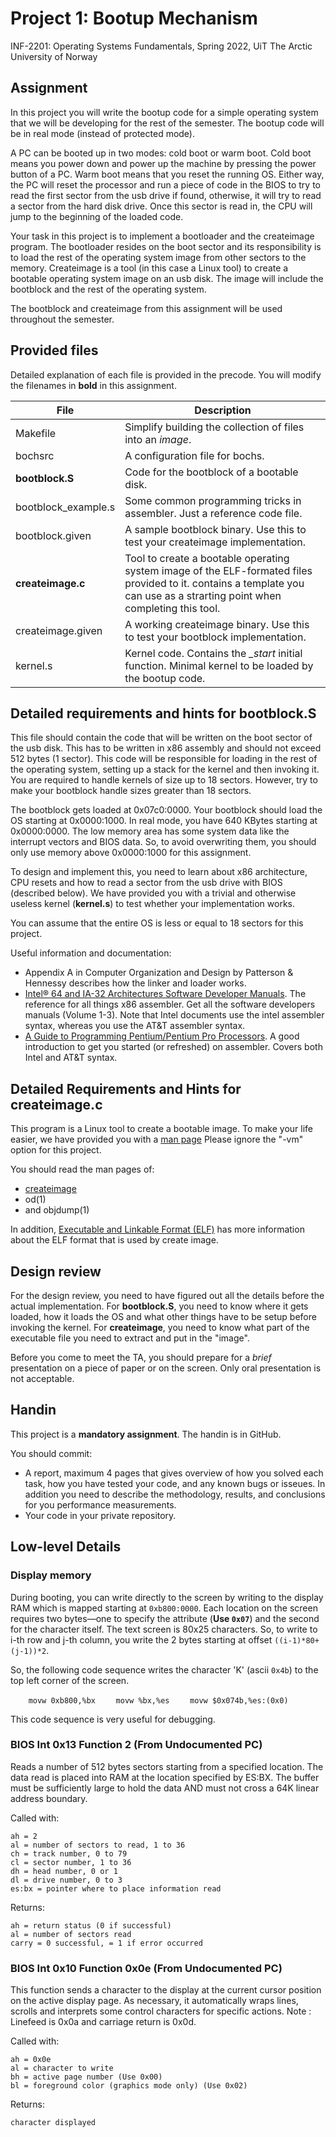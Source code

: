 # Project 1: Bootup Mechanism 

INF-2201: Operating Systems Fundamentals,
Spring 2022,
UiT The Arctic University of Norway
 
 ## Assignment

In this project you will write the bootup code for a simple operating system that we will be developing for the rest of the semester. The bootup code will be in real mode (instead of protected mode).

A PC can be booted up in two modes: cold boot or warm boot. Cold boot means you power down and power up the machine by pressing the power button of a PC. Warm boot means that you reset the running OS. Either way, the PC will reset the processor and run a piece of code in the BIOS to try to read the first sector from the usb drive if found, otherwise, it will try to read a sector from the hard disk drive. Once this sector is read in, the CPU will jump to the beginning of the loaded code.

Your task in this project is to implement a bootloader and the createimage program. The bootloader resides on the boot sector and its responsibility is to load the rest of the operating system image from other sectors to the memory. Createimage is a tool (in this case a Linux tool) to create a bootable operating system image on an usb disk. The image will include the bootblock and the rest of the operating system.

The bootblock and createimage from this assignment will be used throughout the semester. 

## Provided files

Detailed explanation of each file is provided in the precode. You will modify the filenames in **bold** in this assignment. 

| File 	               | Description |
|----------------------|-------------|
| Makefile             | Simplify building the collection of files into an *image*. |
| bochsrc            	 | A configuration file for bochs. |
| **bootblock.S**      | Code for the bootblock of a bootable disk. |
| bootblock_example.s  |	Some common programming tricks in assembler. Just a reference code file. |
| bootblock.given 	    | A sample bootblock binary. Use this to test your createimage implementation. |
| **createimage.c**    | Tool to create a bootable operating system image of the ELF-formated files provided to it. contains a template you can use as a strarting point when completing this tool.  |
| createimage.given    |	A working createimage binary. Use this to test your bootblock implementation. |
| kernel.s 	           | Kernel code. Contains the *\_start* initial function. Minimal kernel to be loaded by the bootup code. |

## Detailed requirements and hints for bootblock.S

This file should contain the code that will be written on the boot sector of the usb disk. This has to be written in x86 assembly and should not exceed 512 bytes (1 sector). This code will be responsible for loading in the rest of the operating system, setting up a stack for the kernel and then invoking it. You are required to handle kernels of size up to 18 sectors. However, try to make your bootblock handle sizes greater than 18 sectors.

The bootblock gets loaded at 0x07c0:0000. Your bootblock should load the OS starting at 0x0000:1000. In real mode, you have 640 KBytes starting at 0x0000:0000. The low memory area has some system data like the interrupt vectors and BIOS data. So, to avoid overwriting them, you should only use memory above 0x0000:1000 for this assignment.

To design and implement this, you need to learn about x86 architecture, CPU resets and how to read a sector from the usb drive with BIOS (described below). We have provided you with a trivial and otherwise useless kernel (**kernel.s**) to test whether your implementation works.

You can assume that the entire OS is less or equal to 18 sectors for this project. 

Useful information and documentation:
- Appendix A in Computer Organization and Design by Patterson & Hennessy describes how the linker and loader works. 
- [Intel® 64 and IA-32 Architectures Software Developer Manuals](https://www.intel.com/content/www/us/en/developer/articles/technical/intel-sdm.html). The reference for all things x86 assembler. Get all the software developers manuals (Volume 1-3). Note that Intel documents use the intel assembler syntax, whereas you use the AT&T assembler syntax.
- [A Guide to Programming Pentium/Pentium Pro Processors](pc-arch.pdf).  A good introduction to get you started (or refreshed) on assembler. Covers both Intel and AT&T syntax.

## Detailed Requirements and Hints for createimage.c

This program is a Linux tool to create a bootable image. To make your life easier, we have provided you with a [man page](createimage.md) Please ignore the "-vm" option for this project.

You should read the man pages of:
- [createimage](createimage.md) 
- od(1)
- and objdump(1)

In addition, [Executable and Linkable Format (ELF)](elfdoc.pdf) has more information about the ELF format that is used by create image.

## Design review

For the design review, you need to have figured out all the details before the actual implementation. For **bootblock.S**, you need to know where it gets loaded, how it loads the OS and what other things have to be setup before invoking the kernel. For **createimage**, you need to know what part of the executable file you need to extract and put in the "image".

Before you come to meet the TA, you should prepare for a *brief* presentation on a piece of paper or on the screen. Only oral presentation is not acceptable. 

## Handin

This project is a **mandatory assignment**. The handin is in GitHub.

You should commit:
* A report, maximum 4 pages that gives overview of how you solved each task, how you have tested your code, and any known bugs or isseues. In addition you need to describe the methodology, results, and conclusions for you performance measurements.
* Your code in your private repository.

## Low-level Details

### Display memory

During booting, you can write directly to the screen by writing to the display RAM which is mapped starting at `0xb800:0000`. Each location on the screen requires two bytes—one to specify the attribute (**Use `0x07`**) and the second for the character itself. The text screen is 80x25 characters. So, to write to i-th row and j-th column, you write the 2 bytes starting at offset `((i-1)*80+(j-1))*2`.

So, the following code sequence writes the character 'K' (ascii `0x4b`) to the top left corner of the screen.

`    movw 0xb800,%bx`
`    movw %bx,%es`
`    movw $0x074b,%es:(0x0)`

This code sequence is very useful for debugging.

### BIOS Int 0x13 Function 2 (From Undocumented PC)

Reads a number of 512 bytes sectors starting from a specified location. The data read is placed into RAM at the location specified by ES:BX. The buffer must be sufficiently large to hold the data AND must not cross a 64K linear address boundary.

Called with:

    ah = 2 
    al = number of sectors to read, 1 to 36 
    ch = track number, 0 to 79 
    cl = sector number, 1 to 36 
    dh = head number, 0 or 1 
    dl = drive number, 0 to 3 
    es:bx = pointer where to place information read 

Returns:

    ah = return status (0 if successful) 
    al = number of sectors read 
    carry = 0 successful, = 1 if error occurred 

### BIOS Int 0x10 Function 0x0e (From Undocumented PC)

This function sends a character to the display at the current cursor position on the active display page. As necessary, it automatically wraps lines, scrolls and interprets some control characters for specific actions. Note : Linefeed is 0x0a and carriage return is 0x0d.

Called with:

    ah = 0x0e 
    al = character to write 
    bh = active page number (Use 0x00) 
    bl = foreground color (graphics mode only) (Use 0x02) 

Returns:

    character displayed 
